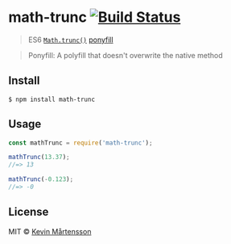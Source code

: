 # math-trunc [![Build Status](https://travis-ci.org/kevva/math-trunc.svg?branch=master)](https://travis-ci.org/kevva/math-trunc)

> ES6 [`Math.trunc()`](https://developer.mozilla.org/en-US/docs/Web/JavaScript/Reference/Global_Objects/Math/trunc) [ponyfill](https://ponyfill.com)

> Ponyfill: A polyfill that doesn't overwrite the native method


## Install

```
$ npm install math-trunc
```


## Usage

```js
const mathTrunc = require('math-trunc');

mathTrunc(13.37);
//=> 13

mathTrunc(-0.123);
//=> -0
```


## License

MIT © [Kevin Mårtensson](https://github.com/kevva)
